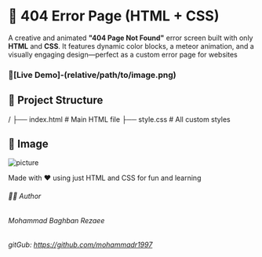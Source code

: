 # 🚫 404 Error Page (HTML + CSS)
A creative and animated **"404 Page Not Found"** error screen built with only **HTML** and **CSS**. It features dynamic color blocks, a meteor animation, and a visually engaging design—perfect as a custom error page for websites
 ### 🔗[Live Demo]-(relative/path/to/image.png)

## 📁 Project Structure
/
├── index.html      # Main HTML file
├── style.css       # All custom styles
## 📸 Image
![picture](https://yourdomain.com/image.png)

Made with ❤️ using just HTML and CSS for fun and learning

###### 🧑‍💻 Author
###### Mohammad Baghban Rezaee
###### gitGub: https://github.com/mohammadr1997
